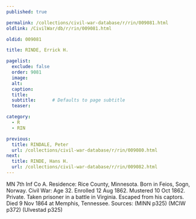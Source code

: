 ```yaml
---
published: true

permalink: /collections/civil-war-database/r/rin/009081.html
oldlink: /CivilWar/db/r/rin/009081.html

oldid: 009081

title: RINDE, Errick H.

pagelist:
  exclude: false
  order: 9081
  image: 
  alt:
  caption:
  title:
  subtitle:      # Defaults to page subtitle
  teaser:

category: 
  - R 
  - RIN

previous:
  title: RINDALE, Peter
  url: /collections/civil-war-database/r/rin/009080.html  
next:
  title: RINDE, Hans H.
  url: /collections/civil-war-database/r/rin/009082.html   
---
```

MN 7th Inf Co A. Residence: Rice County, Minnesota. Born in Feios, Sogn, Norway. Civil War: Age 32. Enrolled 12 Aug 1862. Mustered 10 Oct 1862. Private. Taken prisoner in a battle in Virginia. Escaped from his captors. Died 9 Nov 1864 at Memphis, Tennessee. Sources: (MINN p325) (MCIW p372) (Ulvestad p325)